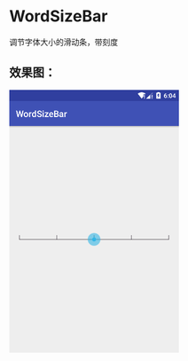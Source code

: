 # WordSizeBar
调节字体大小的滑动条，带刻度

## 效果图：
![image](https://github.com/myremoterepo/WordSizeBar/raw/master/a.png)

